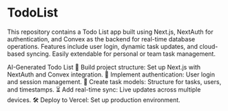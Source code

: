 # TodoList
This repository contains a Todo List app built using Next.js, NextAuth for authentication, and Convex as the backend for real-time database operations. Features include user login, dynamic task updates, and cloud-based syncing. Easily extendable for personal or team task management.

AI-Generated Todo List
📝 Build project structure: Set up Next.js with NextAuth and Convex integration.
🔐 Implement authentication: User login and session management.
💾 Create task models: Structure for tasks, users, and timestamps.
⏳ Add real-time sync: Live updates across multiple devices.
🛠️ Deploy to Vercel: Set up production environment.
